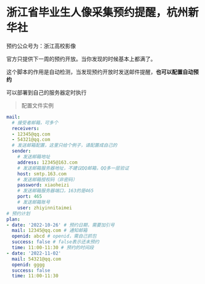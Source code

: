 # 浙江省毕业生人像采集预约提醒，杭州新华社

预约公众号为：浙江高校影像



官方只提供下一周的预约开放。当你发现的时候基本上都满了。



这个脚本的作用是自动检测，当发现预约开放时发送邮件提醒，**也可以配置自动预约**

可以部署到自己的服务器定时执行

> 配置文件实例 

```yaml
mail:
  # 接受者邮箱，可多个
  receivers:
  - 12345@qq.com
  - 54321@qq.com
  # 发送邮箱配置，这里只给个例子，请配置成自己的
  sender:
    # 发送邮箱地址
    address: 12345@163.com
    # 发送邮箱服务器地址，不建议QQ邮箱，QQ多一层验证
    host: smtp.163.com
    # 发送邮箱授权码（非密码）
    password: xiaoheizi
    # 发送邮箱服务器端口，163的是465
    port: 465
    # 发送邮箱账号
    user: zhiyinnitaimei
# 预约计划
plan:
- date: '2022-10-26' # 预约日期，需要加引号
  mail: 12345@qq.com # 通知邮箱
  openid: abcd # openid，需自己抓包
  success: false # false表示还未预约
  time: 11:00-11:30 # 预约的时间段
- date: '2022-11-02'
  mail: 54321@qq.com
  openid: gggg
  success: false
  time: 11:00-11:30


```